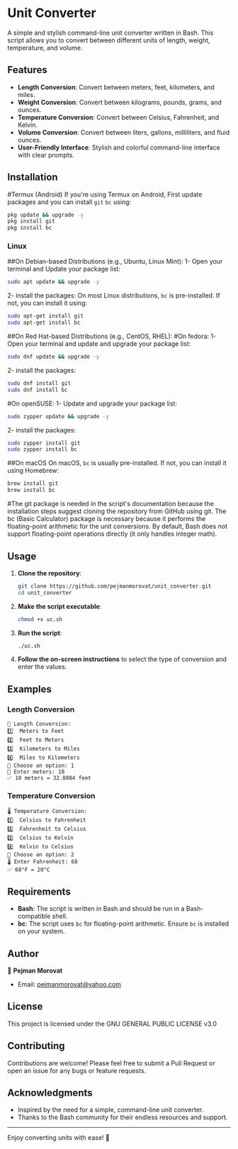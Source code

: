 # Unit Converter

A simple and stylish command-line unit converter written in Bash. This script allows you to convert between different units of length, weight, temperature, and volume.

## Features

- **Length Conversion**: Convert between meters, feet, kilometers, and miles.
- **Weight Conversion**: Convert between kilograms, pounds, grams, and ounces.
- **Temperature Conversion**: Convert between Celsius, Fahrenheit, and Kelvin.
- **Volume Conversion**: Convert between liters, gallons, milliliters, and fluid ounces.
- **User-Friendly Interface**: Stylish and colorful command-line interface with clear prompts.

## Installation

#Termux (Android)
If you're using Termux on Android, First update packages and you can install `git` `bc` using:
```bash
pkg update && upgrade -y
pkg install git
pkg install bc
```

### Linux
##On Debian-based Distributions (e.g., Ubuntu, Linux Mint):
1- Open your terminal and Update your package list:
```bash
sudo apt update && upgrade -y
```
2- install the packages:
On most Linux distributions, `bc` is pre-installed. If not, you can install it using:
```bash
sudo apt-get install git
sudo apt-get install bc
```
##On Red Hat-based Distributions (e.g., CentOS, RHEL):
#On fedora:
1- Open your terminal and update and upgrade your package list:
```bash
sudo dnf update && upgrade -y
```
2- install the packages:
```bash
sudo dnf install git
sudo dnf install bc
```
#On openSUSE:
1- Update and upgrade your package list:
```bash
sudo zypper update && upgrade -y
```
2- install the packages:
```bash
sudo zypper install git
sudo zypper install bc
```
##On macOS
On macOS, `bc` is usually pre-installed. If not, you can install it using Homebrew:
```bash
brew install git
brew install bc
```
#The git package is needed in the script's documentation because the installation steps suggest cloning the repository from GitHub using git.
The bc (Basic Calculator) package is necessary because it performs the floating-point arithmetic for the unit conversions. By default, Bash does not support floating-point operations directly (it only handles integer math).

## Usage

1. **Clone the repository**:
   ```bash
   git clone https://github.com/pejmanmorovat/unit_converter.git
   cd unit_converter
   ```

2. **Make the script executable**:
   ```bash
   chmod +x uc.sh
   ```

3. **Run the script**:
   ```bash
   ./uc.sh
   ```

4. **Follow the on-screen instructions** to select the type of conversion and enter the values.

## Examples

### Length Conversion
```
📏 Length Conversion:
1️⃣  Meters to Feet
2️⃣  Feet to Meters
3️⃣  Kilometers to Miles
4️⃣  Miles to Kilometers
🔹 Choose an option: 1
📏 Enter meters: 10
✅ 10 meters = 32.8084 feet
```

### Temperature Conversion
```
🌡️ Temperature Conversion:
1️⃣  Celsius to Fahrenheit
2️⃣  Fahrenheit to Celsius
3️⃣  Celsius to Kelvin
4️⃣  Kelvin to Celsius
🔹 Choose an option: 2
🌡️ Enter Fahrenheit: 68
✅ 68°F = 20°C
```

## Requirements

- **Bash**: The script is written in Bash and should be run in a Bash-compatible shell.
- **bc**: The script uses `bc` for floating-point arithmetic. Ensure `bc` is installed on your system.

## Author

👤 **Pejman Morovat**

- Email: pejmanmorovat@yahoo.com

## License

This project is licensed under the GNU GENERAL PUBLIC LICENSE v3.0

## Contributing

Contributions are welcome! Please feel free to submit a Pull Request or open an issue for any bugs or feature requests.

## Acknowledgments

- Inspired by the need for a simple, command-line unit converter.
- Thanks to the Bash community for their endless resources and support.

---

Enjoy converting units with ease! 🎉
